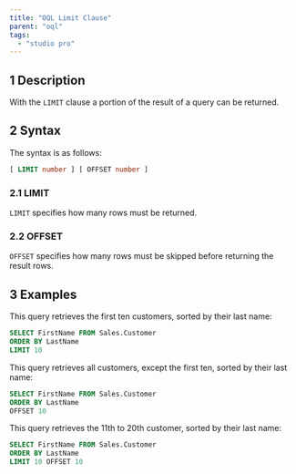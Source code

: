 ```yaml
---
title: "OQL Limit Clause"
parent: "oql"
tags:
  - "studio pro"
---
```


## 1 Description

With the `LIMIT` clause a portion of the result of a query can be returned.

## 2 Syntax

The syntax is as follows:

```sql
[ LIMIT number ] [ OFFSET number ]
```

### 2.1 LIMIT

`LIMIT` specifies how many rows must be returned.

### 2.2 OFFSET

`OFFSET` specifies how many rows must be skipped before returning the result rows.

## 3 Examples

This query retrieves the first ten customers, sorted by their last name:

```sql
SELECT FirstName FROM Sales.Customer
ORDER BY LastName
LIMIT 10
```

This query retrieves all customers, except the first ten, sorted by their last name:

```sql
SELECT FirstName FROM Sales.Customer
ORDER BY LastName
OFFSET 10
```

This query retrieves the 11th to 20th customer, sorted by their last name:

```sql
SELECT FirstName FROM Sales.Customer
ORDER BY LastName
LIMIT 10 OFFSET 10
```